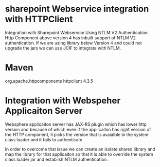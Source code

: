 sharepoint Webservice integration with HTTPClient
=================================================

Integration with Sharepoint Webservice Using NTLM V2 Authentication. Http Component above version 4 has inbuilt support of NTLM V2 authentication. 
If we are using library below Version 4 and could not upgrade the jars we can use JCIF to integrate with NTLM.


Maven
==========
<dependency>
	<groupId>org.apache.httpcomponents</groupId>
	<artifactId>httpclient</artifactId>
	<version>4.3.5</version>
</dependency>







Integration with Webspeher Applicaiton Server
=============================================
 Websphere applicaiton server has JAX-RS plugin which has lower http version and because of which even if the applicaiton has right version of the HTTP component, it picks the version that is avaialble in the system class loader and it fails to authenticate.
 
 In order to overcome that issue we can create an isolate shared library and map the library for that applicaiton so that it is able to override the system class loader jar and estabilsh NTLM authentication.









